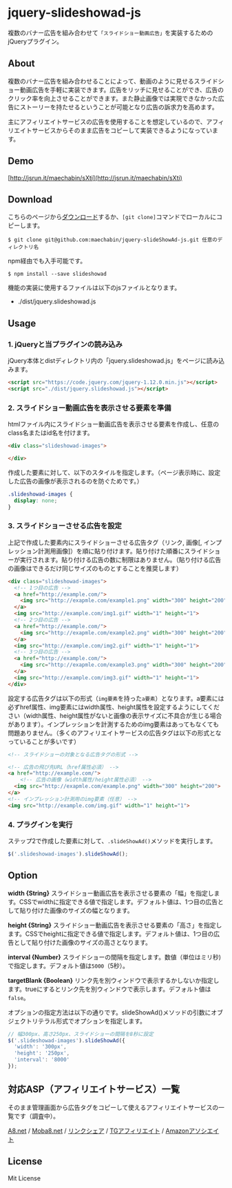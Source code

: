 # jquery-slideshowad-js

複数のバナー広告を組み合わせて`「スライドショー動画広告」`を実装するためのjQueryプラグイン。

## About

複数のバナー広告を組み合わせることによって、動画のように見せるスライドショー動画広告を手軽に実装できます。広告をリッチに見せることができ、広告のクリック率を向上させることができます。また静止画像では実現できなかった広告にストーリーを持たせるということが可能となり広告の訴求力を高めます。

主にアフィリエイトサービスの広告を使用することを想定しているので、アフィリエイトサービスからそのまま広告をコピーして実装できるようになっています。


## Demo

[http://jsrun.it/maechabin/sXti](http://jsrun.it/maechabin/sXti)

## Download

こちらのページから[ダウンロード](https://github.com/maechabin/jquery-slideShowAd-js/archive/master.zip)するか、`[git clone]`コマンドでローカルにコピーします。

```
$ git clone git@github.com:maechabin/jquery-slideShowAd-js.git 任意のディレクトリ名
```

npm経由でも入手可能です。

```
$ npm install --save slideshowad
```


機能の実装に使用するファイルは以下のjsファイルとなります。
- ./dist/jquery.slideshowad.js

## Usage

### 1. jQueryと当プラグインの読み込み

jQuery本体とdistディレクトリ内の「jquery.slideshowad.js」をページに読み込みます。

```html
<script src="https://code.jquery.com/jquery-1.12.0.min.js"></script>
<script src="./dist/jquery.slideshowad.js"></script>
```

### 2. スライドショー動画広告を表示させる要素を準備

htmlファイル内にスライドショー動画広告を表示させる要素を作成し、任意のclass名またはid名を付けます。

```html
<div class="slideshowad-images">

</div>
```

作成した要素に対して、以下のスタイルを指定します。（ページ表示時に、設定した広告の画像が表示されるのを防ぐためです。）
```css
.slideshowad-images {
  display: none;
}
```

### 3. スライドショーさせる広告を設定

上記で作成した要素内にスライドショーさせる広告タグ（リンク, 画像[, インプレッション計測用画像]）を順に貼り付けます。貼り付けた順番にスライドショーが実行されます。貼り付ける広告の数に制限はありません。（貼り付ける広告の画像はできるだけ同じサイズのものとすることを推奨します）

```html
<div class="slideshowad-images">
  <!-- 1つ目の広告 -->
  <a href="http://example.com/">
    <img src="http://exapmle.com/example1.png" width="300" height="200">
  </a>
  <img src="http://example.com/img1.gif" width="1" height="1">
  <!-- 2つ目の広告 -->
  <a href="http://example.com/">
    <img src="http://exapmle.com/example2.png" width="300" height="200">
  </a>
  <img src="http://example.com/img2.gif" width="1" height="1">
  <!-- 3つ目の広告 -->
  <a href="http://example.com/">
    <img src="http://exapmle.com/example3.png" width="300" height="200">
  </a>
  <img src="http://example.com/img3.gif" width="1" height="1">
</div>
```

設定する広告タグは以下の形式（`img要素`を持った`a要素`）となります。a要素には必ずhref属性、img要素にはwidth属性、height属性を設定するようにしてください（width属性、height属性がないと画像の表示サイズに不具合が生じる場合があります）。インプレッションを計測するためのimg要素はあってもなくても問題ありません。（多くのアフィリエイトサービスの広告タグは以下の形式となっていることが多いです）
```html
<!-- スライドショーの対象となる広告タグの形式 -->

<!-- 広告の飛び先URL（href属性必須） -->
<a href="http://example.com/">
    <!-- 広告の画像（width属性/height属性必須） -->
  <img src="http://exapmle.com/example.png" width="300" height="200">
</a>
<!-- インプレッション計測用のimg要素（任意） -->
<img src="http://example.com/img.gif" width="1" height="1">
```

### 4. プラグインを実行

ステップ2で作成した要素に対して、`.slideShowAd()`メソッドを実行します。

```javascript
$('.slideshowad-images').slideShowAd();
```

## Option

**width {String}**
スライドショー動画広告を表示させる要素の「幅」を指定します。CSSでwidthに指定できる値で指定します。デフォルト値は、1つ目の広告として貼り付けた画像のサイズの幅となります。

**height {String}**
スライドショー動画広告を表示させる要素の「高さ」を指定します。CSSでheightに指定できる値で指定します。デフォルト値は、1つ目の広告として貼り付けた画像のサイズの高さとなります。

**interval {Number}**
スライドショーの間隔を指定します。数値（単位はミリ秒)で指定します。デフォルト値は`5000`（5秒）。

**targetBlank {Boolean}**
リンク先を別ウィンドウで表示するかしないか指定します。trueにするとリンク先を別ウィンドウで表示します。デフォルト値は`false`。

オプションの指定方法は以下の通りです。slideShowAd()メソッドの引数にオブジェクトリテラル形式でオプションを指定します。
```javascript
// 幅300px、高さ250px、スライドショーの間隔を8秒に設定
$('.slideshowad-images').slideShowAd({
  'width': '300px',
  'height': '250px',
  'interval': '8000'
});
```

## 対応ASP（アフィリエイトサービス）一覧

そのまま管理画面から広告タグをコピーして使えるアフィリエイトサービスの一覧です（調査中）。

[A8.net](http://px.a8.net/svt/ejp?a8mat=2BYLM2+1C85JU+0K+10H0IQ) / [Moba8.net](http://px.moba8.net/svt/ejp?a8mat=2BU3YH+AFOK9M+3NY+6HU7L&guid=on) / [リンクシェア](http://www.linkshare.ne.jp/scland/mgm/?id=69Bb10/Y2MU) / [TGアフィリエイト](https://www.trafficgate.net/) / [Amazonアソシエイト](https://affiliate.amazon.co.jp/gp/associates/network/main.html)

## License

Mit License
